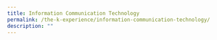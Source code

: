 ```yaml
---
title: Information Communication Technology
permalink: /the-k-experience/information-communication-technology/
description: ""
---
```

